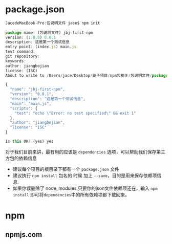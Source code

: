 # package.json

``` js
JacedeMacBook-Pro:包说明文件 jace$ npm init
 
package name: (包说明文件) jbj-first-npm
version: (1.0.0) 0.0.1
description: 这是第一个测试信息
entry point: (index.js) main.js
test command: 
git repository: 
keywords: 
author: jiangbojian
license: (ISC) 
About to write to /Users/jace/Desktop/轮子项目/npm包相关/包说明文件/package.json:

{
  "name": "jbj-first-npm",
  "version": "0.0.1",
  "description": "这是第一个测试信息",
  "main": "main.js",
  "scripts": {
    "test": "echo \"Error: no test specified\" && exit 1"
  },
  "author": "jiangbojian",
  "license": "ISC"
}

Is this OK? (yes) yes

 ```
 对于我们目前来讲，最有用的应该是 `dependencies` 选项，可以帮助我们保存第三方包的依赖信息
 - 建议每个项目的根目录下都有一个 `package.json` 文件
 - 建议执行 `npm install` 包名的 时候 加上 `--save`，目的是用来保存依赖项信息.
 - 如果你误删除了 node_modules,只要你的json文件依赖项还在，输入 `npm install` 即可将`dependencies`中的所有依赖项都下载回来。
 
# npm

## npmjs.com
